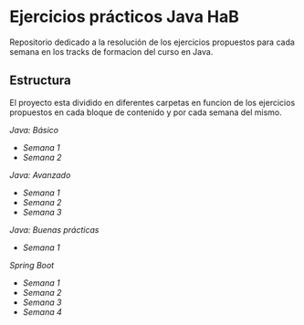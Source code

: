 # Ejercicios prácticos Java HaB

Repositorio dedicado a la resolución de los ejercicios propuestos para cada semana en los tracks de formacion del curso en Java.

## Estructura
El proyecto esta dividido en diferentes carpetas en funcion de los ejercicios propuestos en cada bloque de contenido y por cada semana del mismo.

<em>Java: Básico<em>
- Semana 1
- Semana 2
  
<em>Java: Avanzado<em>
- Semana 1
- Semana 2
- Semana 3
  
<em>Java: Buenas prácticas<em>
- Semana 1
  
<em>Spring Boot<em>
- Semana 1
- Semana 2
- Semana 3
- Semana 4

